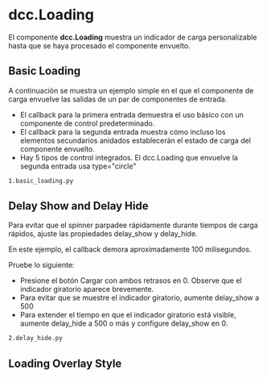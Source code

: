 # dcc.Loading

El componente **dcc.Loading** muestra un indicador de carga personalizable hasta que se haya procesado el componente envuelto.

## Basic Loading

A continuación se muestra un ejemplo simple en el que el componente de carga envuelve las salidas de un par de componentes de entrada.

- El callback para la primera entrada demuestra el uso básico con un componente de control predeterminado.
- El callback para la segunda entrada muestra cómo incluso los elementos secundarios anidados establecerán el estado de carga del componente envuelto.
- Hay 5 tipos de control integrados. El dcc.Loading que envuelve la segunda entrada usa type="circle"

```bash
1.basic_loading.py
```

## Delay Show and Delay Hide

Para evitar que el spinner parpadee rápidamente durante tiempos de carga rápidos, ajuste las propiedades delay_show y delay_hide.

En este ejemplo, el callback demora aproximadamente 100 milisegundos.

Pruebe lo siguiente:

- Presione el botón Cargar con ambos retrasos en 0. Observe que el indicador giratorio aparece brevemente.
- Para evitar que se muestre el indicador giratorio, aumente delay_show a 500
- Para extender el tiempo en que el indicador giratorio está visible, aumente delay_hide a 500 o más y configure delay_show en 0.

```bash
2.delay_hide.py
```

## Loading Overlay Style



